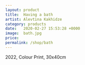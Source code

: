 ```yaml
---
layout: product
title:  Having a bath
artist: Alevtina Kakhidze
category: products
date:   2020-02-27 15:53:28 +0000
image:  bath.jpg
price:
permalink: /shop/bath
---
```

2022, Colour Print, 30x40cm
